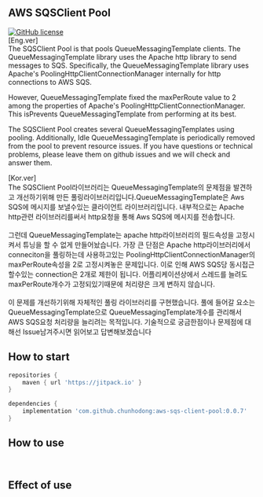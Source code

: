 ## AWS SQSClient Pool
[![GitHub license](https://img.shields.io/badge/License-Apache%202.0-green.svg)](https://github.com/chunhodong/property-breaker/blob/master/License)
<br>
[Eng.ver]
<br>
The SQSClient Pool is that pools QueueMessagingTemplate clients.
The QueueMessagingTemplate library uses the Apache http library to send messages to SQS.
Specifically, the QueueMessagingTemplate library uses Apache's PoolingHttpClientConnectionManager internally for http connections to AWS SQS.

However, QueueMessagingTemplate fixed the maxPerRoute value to 2 among the properties of Apache's PoolingHttpClientConnectionManager.
This isPrevents QueueMessagingTemplate from performing at its best.

The SQSClient Pool creates several QueueMessagingTemplates using pooling. Additionally, Idle QueueMessagingTemplate is periodically removed from the pool to prevent resource issues.
If you have questions or technical problems, please leave them on github issues and we will check and answer them.

[Kor.ver]
<br>
The SQSClient Pool라이브러리는 QueueMessagingTemplate의 문제점을 발견하고 개선하기위해 만든 풀링라이브러리입니다.QueueMessagingTemplate은 Aws SQS에 메시지를 보낼수있는 클라이언트 라이브러리입니다.
내부적으로는 Apache http관련 라이브러리를써서 http요청을 통해 Aws SQS에 메시지를 전송합니다.<br><br>
 그런데 QueueMessagingTemplate는 apache http라이브러리의 필드속성을 고정시켜서 튜닝을 할 수 없게 만들어놨습니다.
가장 큰 단점은 Apache http라이브러리에서 conneciton을 풀링하는데 사용하고있는 PoolingHttpClientConnectionManager의 maxPerRoute속성을 2로 고정시켜놓은 문제입니다.
이로 인해 AWS SQS당 동시접근할수있는 connection은 2개로 제한이 됩니다. 어플리케이션상에서 스레드를 늘려도 maxPerRoute개수가 고정되있기때문에 처리량은 크게 변하지 않습니다. 
<br><br>이 문제를 개선하기위해
자체적인 풀링 라이브러리를 구현했습니다. 풀에 들어갈 요소는 QueueMessagingTemplate으로 QueueMessagingTemplate개수를 관리해서 AWS SQS요청 처리량을 늘리려는 목적입니다. 기술적으로 궁금한점이나 문제점에 대해선
Issue남겨주시면 읽어보고 답변해보겠습니다

## How to start
```groovy
repositories {
    maven { url 'https://jitpack.io' }
}

dependencies {
    implementation 'com.github.chunhodong:aws-sqs-client-pool:0.0.7'
}
```

## How to use
```yaml

```

```yaml


```

## Effect of use
